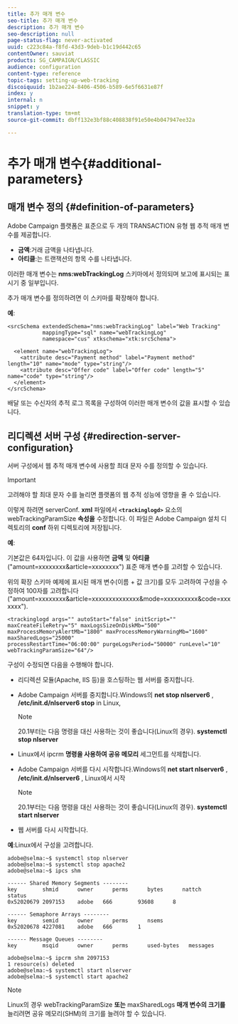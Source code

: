 ```yaml
---
title: 추가 매개 변수
seo-title: 추가 매개 변수
description: 추가 매개 변수
seo-description: null
page-status-flag: never-activated
uuid: c223c84a-f8fd-43d3-9deb-b1c19d442c65
contentOwner: sauviat
products: SG_CAMPAIGN/CLASSIC
audience: configuration
content-type: reference
topic-tags: setting-up-web-tracking
discoiquuid: 1b2ae224-8406-4506-b589-6e5f6631e87f
index: y
internal: n
snippet: y
translation-type: tm+mt
source-git-commit: dbff132e3bf88c408838f91e50e4b047947ee32a

---
```



# 추가 매개 변수{#additional-parameters}

## 매개 변수 정의 {#definition-of-parameters}

Adobe Campaign 플랫폼은 표준으로 두 개의 TRANSACTION 유형 웹 추적 매개 변수를 제공합니다.

* **금액**:거래 금액을 나타냅니다.
* **아티클**:는 트랜잭션의 항목 수를 나타냅니다.

이러한 매개 변수는 **nms:webTrackingLog** 스키마에서 정의되며 보고에 표시되는 표시기 중 일부입니다.

추가 매개 변수를 정의하려면 이 스키마를 확장해야 합니다.

**예**:

```
<srcSchema extendedSchema="nms:webTrackingLog" label="Web Tracking"
           mappingType="sql" name="webTrackingLog" 
           namespace="cus" xtkschema="xtk:srcSchema">

  <element name="webTrackingLog">
    <attribute desc="Payment method" label="Payment method" length="10" name="mode" type="string"/>
    <attribute desc="Offer code" label="Offer code" length="5" name="code" type="string"/>
  </element>
</srcSchema>
```

배달 또는 수신자의 추적 로그 목록을 구성하여 이러한 매개 변수의 값을 표시할 수 있습니다.

## 리디렉션 서버 구성 {#redirection-server-configuration}

서버 구성에서 웹 추적 매개 변수에 사용할 최대 문자 수를 정의할 수 있습니다.

>[!IMPORTANT]
>
>고려해야 할 최대 문자 수를 늘리면 플랫폼의 웹 추적 성능에 영향을 줄 수 있습니다.

이렇게 하려면 serverConf. **xml** 파일에서 **`<trackinglogd>`** 요소의 webTrackingParamSize **속성을** 수정합니다. 이 파일은 Adobe Campaign 설치 디렉토리의 **conf** 하위 디렉토리에 저장됩니다.

**예**:

기본값은 64자입니다. 이 값을 사용하면 **금액** 및 **아티클** (&quot;amount=xxxxxxxx&amp;article=xxxxxxxx&quot;) 표준 매개 변수를 고려할 수 있습니다.

위의 확장 스키마 예제에 표시된 매개 변수(이름 + 값 크기)를 모두 고려하여 구성을 수정하여 100자를 고려합니다(&quot;amount=xxxxxxxx&amp;article=xxxxxxxxxxxxxx&amp;mode=xxxxxxxxxx&amp;code=xxxxxxx&quot;).

```
<trackinglogd args="" autoStart="false" initScript="" maxCreateFileRetry="5" maxLogsSizeOnDiskMb="500"
maxProcessMemoryAlertMb="1800" maxProcessMemoryWarningMb="1600" maxSharedLogs="25000"
processRestartTime="06:00:00" purgeLogsPeriod="50000" runLevel="10"
webTrackingParamSize="64"/>
```

구성이 수정되면 다음을 수행해야 합니다.

* 리디렉션 모듈(Apache, IIS 등)을 호스팅하는 웹 서버를 중지합니다.
* Adobe Campaign 서버를 중지합니다.Windows의 **net stop nlserver6** , **/etc/init.d/nlserver6 stop** in Linux,

   >[!NOTE]
   >
   >20.1부터는 다음 명령을 대신 사용하는 것이 좋습니다(Linux의 경우). **systemctl stop nlserver**

* Linux에서 ipcrm **명령을 사용하여 공유 메모리** 세그먼트를 삭제합니다.
* Adobe Campaign 서버를 다시 시작합니다.Windows의 **net start nlserver6** , **/etc/init.d/nlserver6** , Linux에서 시작

   >[!NOTE]
   >
   >20.1부터는 다음 명령을 대신 사용하는 것이 좋습니다(Linux의 경우). **systemctl start nlserver**

* 웹 서버를 다시 시작합니다.

**예**:Linux에서 구성을 고려합니다.

```
adobe@selma:~$ systemctl stop nlserver
adobe@selma:~$ systemctl stop apache2
adobe@selma:~$ ipcs shm

------ Shared Memory Segments --------
key        shmid      owner      perms      bytes      nattch     status      
0x52020679 2097153    adobe   666        93608      8                       

------ Semaphore Arrays --------
key        semid      owner      perms      nsems     
0x52020678 4227081    adobe   666        1         

------ Message Queues --------
key        msqid      owner      perms      used-bytes   messages    

adobe@selma:~$ ipcrm shm 2097153                             
1 resource(s) deleted
adobe@selma:~$ systemctl start nlserver
adobe@selma:~$ systemctl start apache2
```

>[!NOTE]
>
>Linux의 경우 webTrackingParamSize **또는** maxSharedLogs **매개 변수의 크기를** 늘리려면 공유 메모리(SHM)의 크기를 늘려야 할 수 있습니다.

